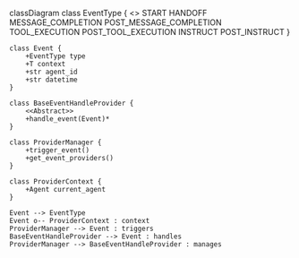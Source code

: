 classDiagram
    class EventType {
        <<Enumeration>>
        START
        HANDOFF
        MESSAGE_COMPLETION
        POST_MESSAGE_COMPLETION
        TOOL_EXECUTION
        POST_TOOL_EXECUTION
        INSTRUCT
        POST_INSTRUCT
    }

    class Event {
        +EventType type
        +T context
        +str agent_id
        +str datetime
    }

    class BaseEventHandleProvider {
        <<Abstract>>
        +handle_event(Event)*
    }

    class ProviderManager {
        +trigger_event()
        +get_event_providers()
    }

    class ProviderContext {
        +Agent current_agent
    }

    Event --> EventType
    Event o-- ProviderContext : context
    ProviderManager --> Event : triggers
    BaseEventHandleProvider --> Event : handles
    ProviderManager --> BaseEventHandleProvider : manages
